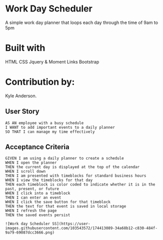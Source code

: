 # Work Day Scheduler
A simple work day planner that loops each day through the time of 9am to 5pm 

# Built with
HTML
CSS
Jquery & Moment Links
Bootstrap 

# Contribution by:
Kyle Anderson. 

## User Story

```
AS AN employee with a busy schedule
I WANT to add important events to a daily planner
SO THAT I can manage my time effectively
```

## Acceptance Criteria

```
GIVEN I am using a daily planner to create a schedule
WHEN I open the planner
THEN the current day is displayed at the top of the calendar
WHEN I scroll down
THEN I am presented with timeblocks for standard business hours
WHEN I view the timeblocks for that day
THEN each timeblock is color coded to indicate whether it is in the past, present, or future
WHEN I click into a timeblock
THEN I can enter an event
WHEN I click the save button for that timeblock
THEN the text for that event is saved in local storage
WHEN I refresh the page
THEN the saved events persist

![Work day Scheduler SS](https://user-images.githubusercontent.com/103543572/174413089-34a68b12-c830-484f-9a79-69087dcc3666.png)
